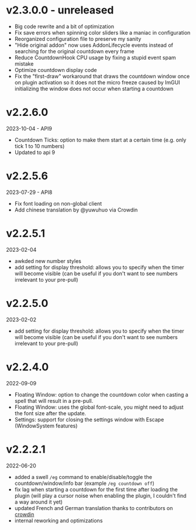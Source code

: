﻿# v2.3.0.0 - unreleased

- Big code rewrite and a bit of optimization
- Fix save errors when spinning color sliders like a maniac in configuration
- Reorganized configuration file to preserve my sanity
- "Hide original addon" now uses AddonLifecycle events instead of searching for the original countdown every frame
- Reduce CountdownHook CPU usage by fixing a stupid event spam mistake
- Optimize countdown display code
- Fix the "first-draw" workaround that draws the countdown window once on plugin activation so it does not the micro
  freeze caused by ImGUI initializing the window does not occur when starting a countdown 

# v2.2.6.0

2023-10-04 - API9

- Countdown Ticks: option to make them start at a certain time (e.g. only tick 1 to 10 numbers)
- Updated to api 9

# v2.2.5.6

2023-07-29 - API8

- Fix font loading on non-global client
- Add chinese translation by @yuwuhuo via Crowdin

# v2.2.5.1

2023-02-04

- awkded new number styles
- add setting for display threshold: allows you to specify when the timer will become visible (can be useful if you
  don't want to see numbers irrelevant to your pre-pull)

# v2.2.5.0

2023-02-02

- add setting for display threshold: allows you to specify when the timer will become visible (can be useful if you
  don't want to see numbers irrelevant to your pre-pull)

# v2.2.4.0

2022-09-09

- Floating Window: option to change the countdown color when casting a spell that will result in a pre-pull.
- Floating Window: uses the global font-scale, you might need to adjust the font size after the update.
- Settings: support for closing the settings window with Escape (WindowSystem features)

# v2.2.2.1

2022-06-20

- added a swell `/eg` command to enable/disable/toggle the countdown/window/info bar (example `/eg countdown off`)
- fix lag when starting a countdown for the first time after loading the plugin (will play a cursor noise when enabling
  the plugin, I couldn't find a way around it yet)
- updated French and German translation thanks to contributors on [crowdin](https://crwd.in/engagetimer)
- internal reworking and optimizations
